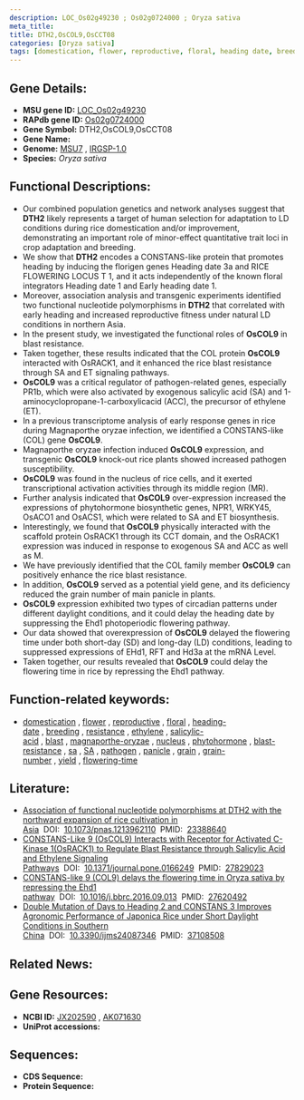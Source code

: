 ```yaml
---
description: LOC_Os02g49230 ; Os02g0724000 ; Oryza sativa
meta_title:
title: DTH2,OsCOL9,OsCCT08
categories: [Oryza sativa]
tags: [domestication, flower, reproductive, floral, heading date, breeding, resistance, ethylene, salicylic acid, blast, magnaporthe oryzae, nucleus, phytohormone, blast resistance,  sa , SA, pathogen, panicle, grain, grain number, yield, flowering time]
---
```


## Gene Details:
- **MSU gene ID:** [LOC_Os02g49230](http://rice.uga.edu/cgi-bin/ORF_infopage.cgi?orf=LOC_Os02g49230)  
- **RAPdb gene ID:** [Os02g0724000](https://rapdb.dna.affrc.go.jp/locus/?name=Os02g0724000)  
- **Gene Symbol:** DTH2,OsCOL9,OsCCT08
- **Gene Name:**
- **Genome:**  [MSU7](http://rice.uga.edu/)&nbsp;,&nbsp;[IRGSP-1.0](https://rapdb.dna.affrc.go.jp/download/irgsp1.html)
- **Species:** *Oryza sativa*

## Functional Descriptions:
   - Our combined population genetics and network analyses suggest that **DTH2** likely represents a target of human selection for adaptation to LD conditions during rice domestication and/or improvement, demonstrating an important role of minor-effect quantitative trait loci in crop adaptation and breeding.
   - We show that **DTH2** encodes a CONSTANS-like protein that promotes heading by inducing the florigen genes Heading date 3a and RICE FLOWERING LOCUS T 1, and it acts independently of the known floral integrators Heading date 1 and Early heading date 1.
   - Moreover, association analysis and transgenic experiments identified two functional nucleotide polymorphisms in **DTH2** that correlated with early heading and increased reproductive fitness under natural LD conditions in northern Asia.
   - In the present study, we investigated the functional roles of **OsCOL9** in blast resistance.
   - Taken together, these results indicated that the COL protein **OsCOL9** interacted with OsRACK1, and it enhanced the rice blast resistance through SA and ET signaling pathways.
   - **OsCOL9** was a critical regulator of pathogen-related genes, especially PR1b, which were also activated by exogenous salicylic acid (SA) and 1-aminocyclopropane-1-carboxylicacid (ACC), the precursor of ethylene (ET).
   - In a previous transcriptome analysis of early response genes in rice during Magnaporthe oryzae infection, we identified a CONSTANS-like (COL) gene **OsCOL9**.
   - Magnaporthe oryzae infection induced **OsCOL9** expression, and transgenic **OsCOL9** knock-out rice plants showed increased pathogen susceptibility.
   - **OsCOL9** was found in the nucleus of rice cells, and it exerted transcriptional activation activities through its middle region (MR).
   - Further analysis indicated that **OsCOL9** over-expression increased the expressions of phytohormone biosynthetic genes, NPR1, WRKY45, OsACO1 and OsACS1, which were related to SA and ET biosynthesis.
   - Interestingly, we found that **OsCOL9** physically interacted with the scaffold protein OsRACK1 through its CCT domain, and the OsRACK1 expression was induced in response to exogenous SA and ACC as well as M.
   - We have previously identified that the COL family member **OsCOL9** can positively enhance the rice blast resistance.
   - In addition, **OsCOL9** served as a potential yield gene, and its deficiency reduced the grain number of main panicle in plants.
   - **OsCOL9** expression exhibited two types of circadian patterns under different daylight conditions, and it could delay the heading date by suppressing the Ehd1 photoperiodic flowering pathway.
   - Our data showed that overexpression of **OsCOL9** delayed the flowering time under both short-day (SD) and long-day (LD) conditions, leading to suppressed expressions of EHd1, RFT and Hd3a at the mRNA Level.
   - Taken together, our results revealed that **OsCOL9** could delay the flowering time in rice by repressing the Ehd1 pathway.

## Function-related keywords:
   - [domestication](/tags/domestication/)&nbsp;,&nbsp;[flower](/tags/flower/)&nbsp;,&nbsp;[reproductive](/tags/reproductive/)&nbsp;,&nbsp;[floral](/tags/floral/)&nbsp;,&nbsp;[heading-date](/tags/heading-date/)&nbsp;,&nbsp;[breeding](/tags/breeding/)&nbsp;,&nbsp;[resistance](/tags/resistance/)&nbsp;,&nbsp;[ethylene](/tags/ethylene/)&nbsp;,&nbsp;[salicylic-acid](/tags/salicylic-acid/)&nbsp;,&nbsp;[blast](/tags/blast/)&nbsp;,&nbsp;[magnaporthe-oryzae](/tags/magnaporthe-oryzae/)&nbsp;,&nbsp;[nucleus](/tags/nucleus/)&nbsp;,&nbsp;[phytohormone](/tags/phytohormone/)&nbsp;,&nbsp;[blast-resistance](/tags/blast-resistance/)&nbsp;,&nbsp;[sa](/tags/sa/)&nbsp;,&nbsp;[SA](/tags/SA/)&nbsp;,&nbsp;[pathogen](/tags/pathogen/)&nbsp;,&nbsp;[panicle](/tags/panicle/)&nbsp;,&nbsp;[grain](/tags/grain/)&nbsp;,&nbsp;[grain-number](/tags/grain-number/)&nbsp;,&nbsp;[yield](/tags/yield/)&nbsp;,&nbsp;[flowering-time](/tags/flowering-time/)

## Literature:
   - [Association of functional nucleotide polymorphisms at DTH2 with the northward expansion of rice cultivation in Asia](https://www.doi.org/10.1073/pnas.1213962110)&nbsp;&nbsp;DOI:&nbsp;&nbsp;[10.1073/pnas.1213962110](https://www.doi.org/10.1073/pnas.1213962110)&nbsp;&nbsp;PMID:&nbsp;&nbsp;[23388640](https://pubmed.ncbi.nlm.nih.gov/23388640/)
   - [CONSTANS-Like 9 (OsCOL9) Interacts with Receptor for Activated C-Kinase 1(OsRACK1) to Regulate Blast Resistance through Salicylic Acid and Ethylene Signaling Pathways](https://www.doi.org/10.1371/journal.pone.0166249)&nbsp;&nbsp;DOI:&nbsp;&nbsp;[10.1371/journal.pone.0166249](https://www.doi.org/10.1371/journal.pone.0166249)&nbsp;&nbsp;PMID:&nbsp;&nbsp;[27829023](https://pubmed.ncbi.nlm.nih.gov/27829023/)
   - [CONSTANS-like 9 (COL9) delays the flowering time in Oryza sativa by repressing the Ehd1 pathway](https://www.doi.org/10.1016/j.bbrc.2016.09.013)&nbsp;&nbsp;DOI:&nbsp;&nbsp;[10.1016/j.bbrc.2016.09.013](https://www.doi.org/10.1016/j.bbrc.2016.09.013)&nbsp;&nbsp;PMID:&nbsp;&nbsp;[27620492](https://pubmed.ncbi.nlm.nih.gov/27620492/)
   - [Double Mutation of Days to Heading 2 and CONSTANS 3 Improves Agronomic Performance of Japonica Rice under Short Daylight Conditions in Southern China](https://www.doi.org/10.3390/ijms24087346)&nbsp;&nbsp;DOI:&nbsp;&nbsp;[10.3390/ijms24087346](https://www.doi.org/10.3390/ijms24087346)&nbsp;&nbsp;PMID:&nbsp;&nbsp;[37108508](https://pubmed.ncbi.nlm.nih.gov/37108508/)

## Related News:

## Gene Resources:
- **NCBI ID:**  [JX202590](http://www.ncbi.nlm.nih.gov/nuccore/JX202590)&nbsp;,&nbsp;[AK071630](http://www.ncbi.nlm.nih.gov/nuccore/AK071630)
- **UniProt accessions:** [](https://www.uniprot.org/uniprotkb//entry)

## Sequences:
- **CDS Sequence:**
- **Protein Sequence:**

